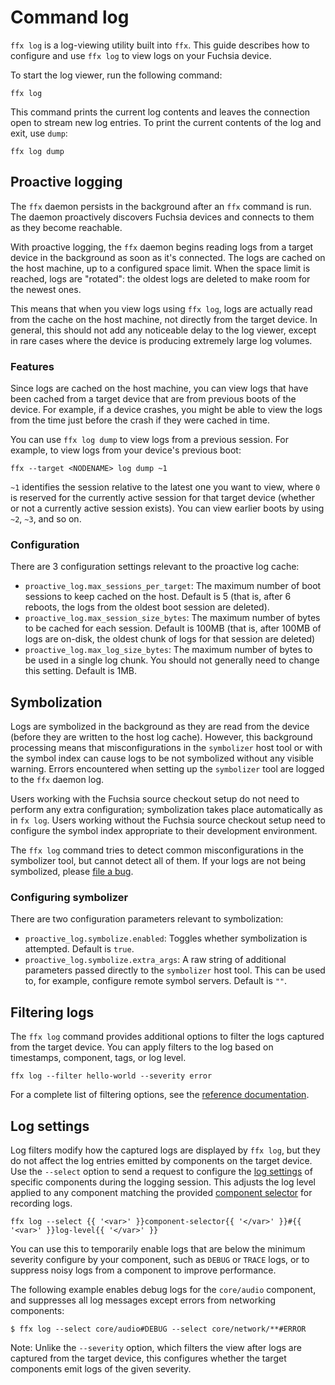 # Command log

`ffx log` is a log-viewing utility built into `ffx`. This guide describes how to
configure and use `ffx log` to view logs on your Fuchsia device.

To start the log viewer, run the following command:

```posix-terminal
ffx log
```

This command prints the current log contents and leaves the connection open to
stream new log entries. To print the current contents of the log and exit, use `dump`:

```posix-terminal
ffx log dump
```

## Proactive logging

The `ffx` daemon persists in the background after an `ffx` command is run. The daemon proactively
discovers Fuchsia devices and connects to them as they become reachable.

With proactive logging, the `ffx` daemon begins reading logs from a target device in the background
as soon as it's connected. The logs are cached on the host machine, up to a configured space limit.
When the space limit is reached, logs are "rotated": the oldest logs are deleted to make room for
the newest ones.

This means that when you view logs using `ffx log`, logs are actually read from the cache on the
host machine, not directly from the target device. In general, this should not add any noticeable
delay to the log viewer, except in rare cases where the device is producing extremely large log
volumes.

### Features

Since logs are cached on the host machine, you can view logs that have been cached from a target
device that are from previous boots of the device. For example, if a device crashes, you might be
able to view the logs from the time just before the crash if they were cached in time.

You can use `ffx log dump` to view logs from a previous session. For example, to view logs from your
device's previous boot:

```posix-terminal
ffx --target <NODENAME> log dump ~1
```

`~1` identifies the session relative to the latest one you want to view, where `0` is reserved for
the currently active session for that target device (whether or not a currently active session exists). You
can view earlier boots by using `~2`, `~3`, and so on.

### Configuration

There are 3 configuration settings relevant to the proactive log cache:

- `proactive_log.max_sessions_per_target`: The maximum number of boot sessions to keep cached on the
  host. Default is 5 (that is, after 6 reboots, the logs from the oldest boot session are deleted).
- `proactive_log.max_session_size_bytes`: The maximum number of bytes to be cached for each session.
  Default is 100MB (that is, after 100MB of logs are on-disk, the oldest chunk of logs for that
  session are deleted)
- `proactive_log.max_log_size_bytes`: The maximum number of bytes to be used in a single log chunk.
  You should not generally need to change this setting. Default is 1MB.

## Symbolization

Logs are symbolized in the background as they are read from the device (before they are written to
the host log cache). However, this background processing means that misconfigurations in the
`symbolizer` host tool or with the symbol index can cause logs to be not symbolized without any
visible warning. Errors encountered when setting up the `symbolizer` tool are logged to the `ffx`
daemon log.

Users working with the Fuchsia source checkout setup do not need to perform any extra configuration;
symbolization takes place automatically as in `fx log`. Users working without the Fuchsia source
checkout setup need to configure the symbol index appropriate to their development environment.

The `ffx log` command tries to detect common misconfigurations in the symbolizer tool, but cannot
detect all of them. If your logs are not being symbolized, please
[file a bug](https://bugs.fuchsia.dev/p/fuchsia/issues/entry?template=ffx+User+Bug).

### Configuring symbolizer

There are two configuration parameters relevant to symbolization:

- `proactive_log.symbolize.enabled`: Toggles whether symbolization is attempted. Default is `true`.
- `proactive_log.symbolize.extra_args`: A raw string of additional parameters passed directly to the
  `symbolizer` host tool. This can be used to, for example, configure remote symbol servers. Default
  is `""`.

## Filtering logs

The `ffx log` command provides additional options to filter the logs captured from the target
device. You can apply filters to the log based on timestamps, component, tags, or log level.

```posix-terminal
ffx log --filter hello-world --severity error
```

For a complete list of filtering options, see the [reference documentation][ffx-reference].

## Log settings

Log filters modify how the captured logs are displayed by `ffx log`, but they do not affect the
log entries emitted by components on the target device. Use the `--select` option to send a
request to configure the [log settings][fidl-logsettings] of specific components during the
logging session. This adjusts the log level applied to any component matching the provided
[component selector][component-select] for recording logs.

```posix-terminal
ffx log --select {{ '<var>' }}component-selector{{ '</var>' }}#{{ '<var>' }}log-level{{ '</var>' }}
```

You can use this to temporarily enable logs that are below the minimum severity configure by your
component, such as `DEBUG` or `TRACE` logs, or to suppress noisy logs from a component to improve
performance.

The following example enables debug logs for the `core/audio` component, and suppresses all log
messages except errors from networking components:

```none {:.devsite-disable-click-to-copy}
$ ffx log --select core/audio#DEBUG --select core/network/**#ERROR
```

Note: Unlike the `--severity` option, which filters the view after logs are captured from the
target device, this configures whether the target components emit logs of the given severity.

[component-select]: /docs/development/tools/ffx/commands/component-select.md
[ffx-reference]: https://fuchsia.dev/reference/tools/sdk/ffx
[fidl-logsettings]: https://fuchsia.dev/reference/fidl/fuchsia.diagnostics#LogSettings
